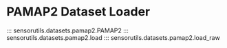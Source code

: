 # PAMAP2 Dataset Loader

::: sensorutils.datasets.pamap2.PAMAP2
::: sensorutils.datasets.pamap2.load
::: sensorutils.datasets.pamap2.load_raw
